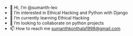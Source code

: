 - 👋 Hi, I’m @sumanth-leo
- 👀 I’m interested in Ethical Hacking and Python with Django
- 🌱 I’m currently learning Ethical Hacking
- 💞️ I’m looking to collaborate on python projects
- 📫 How to reach me sumanthkonthala1998@gmail.com

<!---
sumanthleo/sumanthleo is a ✨ special ✨ repository because its `README.md` (this file) appears on your GitHub profile.
You can click the Preview link to take a look at your changes.
--->
